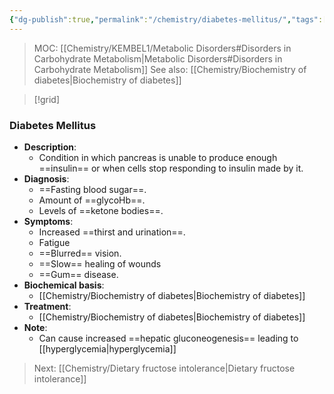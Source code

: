 ```yaml
---
{"dg-publish":true,"permalink":"/chemistry/diabetes-mellitus/","tags":["Chemistry/Biochemistry","Metabolic_Disorders/Carbohydrate_metabolism","Disease"]}
---
```


> MOC: [[Chemistry/KEMBEL1/Metabolic Disorders#Disorders in Carbohydrate Metabolism\|Metabolic Disorders#Disorders in Carbohydrate Metabolism]]
> See also: [[Chemistry/Biochemistry of diabetes\|Biochemistry of diabetes]]

>[!grid]

### Diabetes Mellitus
- **Description**: 
	- Condition in which pancreas is unable to produce enough ==insulin== or when cells stop responding to insulin made by it.
- **Diagnosis**: 
	- ==Fasting blood sugar==.
	- Amount of ==glycoHb==.
	- Levels of ==ketone bodies==.
- **Symptoms**: 
	- Increased ==thirst and urination==.
	- Fatigue
	- ==Blurred== vision.
	- ==Slow== healing of wounds
	- ==Gum== disease.
- **Biochemical basis**: 
	- [[Chemistry/Biochemistry of diabetes\|Biochemistry of diabetes]]
- **Treatment**:
	- [[Chemistry/Biochemistry of diabetes\|Biochemistry of diabetes]]
- **Note**:
	- Can cause increased ==hepatic gluconeogenesis== leading to [[hyperglycemia\|hyperglycemia]]
<!--ID: 1730318525844-->

> Next: [[Chemistry/Dietary fructose intolerance\|Dietary fructose intolerance]]